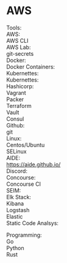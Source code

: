 # AWS

Tools:  
  AWS:  
    AWS CLI  
  AWS Lab:  
    git-secrets  
  Docker:  
    Docker Containers:  
  Kubernettes:  
    Kubernettes:  
  Hashicorp:  
    Vagrant  
    Packer  
    Terraform  
    Vault  
    Consul  
  Github:  
    git  
  Linux:  
    Centos/Ubuntu  
    SELinux  
    AIDE:  
      https://aide.github.io/  
  Discord:  
  Concourse:  
    Concourse CI  
  SEIM:  
    Elk Stack:  
      Kibana  
      Logstash  
      Elastic  
  Static Code Analsys:  
    
      
Programming:  
  Go  
  Python  
  Rust  
